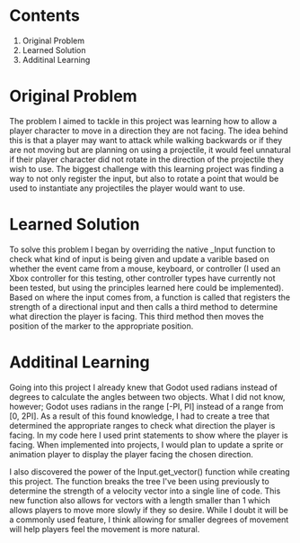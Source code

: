 # Contents
1. Original Problem
2. Learned Solution
3. Additinal Learning


# Original Problem
The problem I aimed to tackle in this project was learning how to allow a player character to move in a direction they are not facing.
The idea behind this is that a player may want to attack while walking backwards or if they are not moving but are planning on using
a projectile, it would feel unnatural if their player character did not rotate in the direction of the projectile they wish to use.
The biggest challenge with this learning project was finding a way to not only register the input, but also to rotate a point that
would be used to instantiate any projectiles the player would want to use.

# Learned Solution
To solve this problem I began by overriding the native _Input function to check what kind of input is being given and update a varible
based on whether the event came from a mouse, keyboard, or controller (I used an Xbox controller for this testing, other controller
types have currently not been tested, but using the principles learned here could be implemented). Based on where the input comes from,
a function is called that registers the strength of a directional input and then calls a third method to determine what direction the
player is facing. This third method then moves the position of the marker to the appropriate position.

# Additinal Learning
Going into this project I already knew that Godot used radians instead of degrees to calculate the angles between two objects. What I
did not know, however; Godot uses radians in the range [-PI, PI] instead of a range from [0, 2PI]. As a result of this found knowledge,
I had to create a tree that determined the appropriate ranges to check what direction the player is facing. In my code here I used
print statements to show where the player is facing. When implemented into projects, I would plan to update a sprite or animation player
to display the player facing the chosen direction.

I also discovered the power of the Input.get_vector() function while creating this project. The function breaks the tree I've been using
previously to determine the strength of a velocity vector into a single line of code. This new function also allows for vectors with a
length smaller than 1 which allows players to move more slowly if they so desire. While I doubt it will be a commonly used feature,
I think allowing for smaller degrees of movement will help players feel the movement is more natural.
